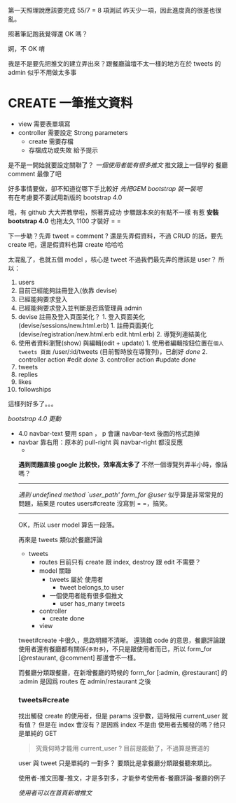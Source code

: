 <!-- 第二天進度應該可以加速了吧？ -->
第一天照理說應該要完成 55/7 = 8 項測試
昨天少一項，因此進度真的很差也很亂。

照著筆記跑我覺得還 OK 嗎？

婀，不 OK 唷

我是不是要先把推文的建立弄出來？跟餐廳論壇不太一樣的地方在於
tweets 的 admin 似乎不用做太多事

# **CREATE 一筆推文資料**
- view 需要表單填寫
- controller 需要設定 Strong parameters
  - create 需要存檔
  - 存檔成功或失敗 給予提示

是不是一開始就要設定關聯了？
_一個使用者能有很多推文_
推文跟上一個學的 餐廳 comment 最像了吧

好多事情要做，卻不知道從哪下手比較好
_先把GEM bootstrap 裝一裝吧_  
有在考慮要不要試用新版的 bootstrap 4.0

哦，有 github 大大弄教學啦，照著弄成功
步驟跟本來的有點不一樣
有惹
**安裝 bootstrap 4.0**
也拖太久
1100 才裝好 = =

下一步勒？先弄 tweet = comment ?
還是先弄假資料，不過 CRUD 的話，要先 create 吧，還是假資料也算 create 哈哈哈

太混亂了，也就五個 model ，核心是 tweet
不過我們最先弄的應該是 user？
所以：
1. users
  1. 目前已經能夠註冊登入(依靠 devise)
  2. 已經能夠要求登入
  3. 已經能夠要求登入並判斷是否爲管理員 admin
  2. devise 註冊及登入頁面美化？
    1. 登入頁面美化(devise/sessions/new.html.erb)
    1. 註冊頁面美化(devise/registration/new.html.erb edit.html.erb)
    2. 導覽列連結美化
  3. 使用者資料瀏覽(show) 與編輯(edit + update)
    1. 使用者編輯按鈕位置在`個人 tweets 頁面` /user/:id/tweets (目前暫時放在導覽列)，已創好 *done*
    2. controller action #edit *done*
    3. controller action #update *done*
2. tweets
3. replies
4. likes
5. followships

這樣列好多了。。。

*bootstrap 4.0 更動*
- 4.0 navbar-text 要用 span ， p 會讓 navbar-text 後面的格式跑掉
- navbar 靠右用：原本的 pull-right 與 navbar-right 都沒反應
  - <ul class="nav navbar-nav ml-auto">
**遇到問題直接 google 比較快，效率高太多了**
不然一個導覽列弄半小時，像話嗎？

---
*遇到 undefined method `user_path' form_for @user*
似乎算是非常常見的問題，結果是 routes users#create 沒寫到 = =，搞笑。

---
OK，所以 user model 算告一段落。

再來是 tweets 類似於餐廳評論
- tweets
  - routes 目前只有 create 跟 index, destroy 跟 edit 不需要？
  - model 關聯
    - tweets 屬於 使用者
      - tweet belongs_to user
    - 一個使用者能有很多個推文
      - user has_many tweets
  - controller
    - create done
  - view

tweet#create 卡很久，思路明顯不清晰。 還猜錯 code 的意思，餐廳評論跟使用者還有餐廳都有關係(`多對多`)，不只是跟使用者而已，所以 form_for [@restaurant, @comment] 那邊會不一樣。

而餐廳分類跟餐廳，在新增餐廳的時候的 form_for [:admin, @restaurant] 的 :admin 是因爲 routes 在 admin/restaurant 之後
### tweets#create
找出觸發 create 的使用者，但是 params 沒參數，這時候用 current_user 就有值？
但是在 index 會沒有？是因爲 index 不是由 使用者去觸發的嗎？他只是單純的 GET
> 究竟何時才能用 current_user ? 目前是能動了，不過算是賽道的

user 與 tweet 只是單純的 一對多？
要類比是拿餐廳分類跟餐聽來類比。

使用者-推文回覆-推文，才是多對多，才能參考使用者-餐廳評論-餐廳的例子

*使用者可以在首頁新增推文*
